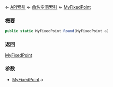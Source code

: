 ← [API索引](Api-Index) ← [命名空间索引](Namespace-Index) ← [MyFixedPoint](VRage.MyFixedPoint)

### 概要

```csharp
public static MyFixedPoint Round(MyFixedPoint a)
```

### 返回

[MyFixedPoint](VRage.MyFixedPoint)

### 参数

* [MyFixedPoint](VRage.MyFixedPoint) a
